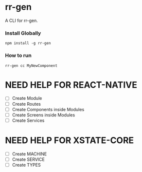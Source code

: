 # rr-gen

A CLI for rr-gen.

### Install Globally

`npm install -g rr-gen`

### How to run

`rr-gen cc MyNewComponent`

# NEED HELP FOR REACT-NATIVE

- [ ] Create Module
- [ ] Create Routes
- [ ] Create Components inside Modules
- [ ] Create Screens inside Modules
- [ ] Create Services

# NEED HELP FOR XSTATE-CORE

- [ ] Create MACHINE
- [ ] Create SERVICE
- [ ] Create TYPES
